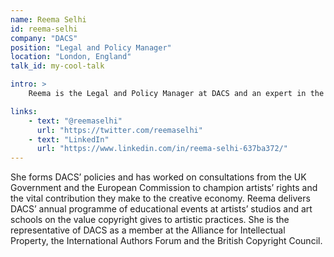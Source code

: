 ```yaml
---
name: Reema Selhi
id: reema-selhi
company: "DACS"
position: "Legal and Policy Manager"
location: "London, England"
talk_id: my-cool-talk

intro: >
    Reema is the Legal and Policy Manager at DACS and an expert in the field of copyright for visual arts.

links:
    - text: "@reemaselhi"
      url: "https://twitter.com/reemaselhi"
    - text: "LinkedIn"
      url: "https://www.linkedin.com/in/reema-selhi-637ba372/"
---
```


She forms DACS’ policies and has worked on consultations from the UK Government and the European Commission to champion artists’ rights and the vital contribution they make to the creative economy. Reema delivers DACS’ annual programme of educational events at artists’ studios and art schools on the value copyright gives to artistic practices. She is the representative of DACS as a member at the Alliance for Intellectual Property, the International Authors Forum and the British Copyright Council.
